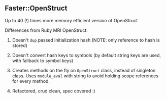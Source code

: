 ## Faster::OpenStruct

Up to 40 (!) times more memory efficient version of OpenStruct

Differences from Ruby MRI OpenStruct:

1. Doesn't `dup` passed initialization hash (NOTE: only reference to hash is stored)

2. Doesn't convert hash keys to symbols (by default string keys are used,
   with fallback to symbol keys)

3. Creates methods on the fly on `OpenStruct` class, instead of singleton class.
   Uses `module_eval` with string to avoid holding scope references for every method.

4. Refactored, crud clean, spec covered :)
